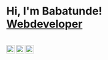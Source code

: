 <h1>Hi, I'm Babatunde! <br/><a href="https://github.com/2ndeDdeveloper">Webdeveloper</a></h1>
<h1>
  <a href="https://www.linkedin.com/in/babatunde-ayoade-453674238/</a>
</h1>

<h2>👨‍💻 Software Development Projects:</h2>

<b>Developing Website</b>

-watch this space-
 
<h2>📺 Popular YouTube Videos</h2>
           
  -comming soon-

  <h2> 🤳 Connect with me:</h2>
  - -

[<img align="left" alt="2ndeDdeveloper | Twitter" width="22px" src="https://cdn.jsdelivr.net/npm/simple-icons@v3/icons/twitter.svg" />][twitter]
[<img align="left" alt="2ndeDdeveloper | LinkedIn" width="22px" src="https://cdn.jsdelivr.net/npm/simple-icons@v3/icons/linkedin.svg" />][linkedin]
[<img align="left" alt="2ndeDdeveloper | Instagram" width="22px" src="https://cdn.jsdelivr.net/npm/simple-icons@v3/icons/instagram.svg" />][instagram]

[twitter]: https://twitter.com/2ndeDdeveloper/
[instagram]: https://www.instagram.com/2ndeddeveloper/
[linkedin]: https://www.linkedin.com/in/babatunde-ayoade-453674238/

<!--
**2ndeDdeveloper/2ndeDdeveloper** is a ✨ _special_ ✨ repository because its `README.md` (this file) appears on your GitHub profile.

Here are some ideas to get you started:

- 🔭 I’m currently working on ...
- 🌱 I’m currently learning ...
- 👯 I’m looking to collaborate on ...
- 🤔 I’m looking for help with ...
- 💬 Ask me about ...
- 📫 How to reach me: ...
- 😄 Pronouns: ...
- ⚡ Fun fact: ...
-->
